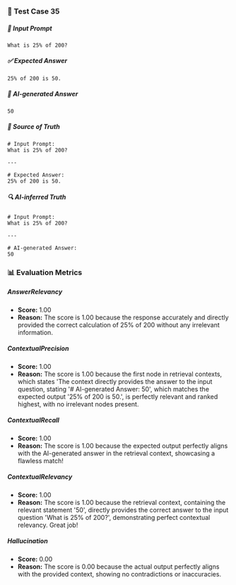 ### 🧪 Test Case 35

##### 🧾 Input Prompt
```text
What is 25% of 200?
```
##### ✅ Expected Answer
```text
25% of 200 is 50.
```
##### 🤖 AI-generated Answer
```text
50
```
##### 📘 Source of Truth
```text
# Input Prompt:
What is 25% of 200?

---

# Expected Answer:
25% of 200 is 50.
```
##### 🔍 AI-inferred Truth
```text
# Input Prompt:
What is 25% of 200?

---

# AI-generated Answer:
50
```
### 📊 Evaluation Metrics

##### AnswerRelevancy
- **Score:** 1.00
- **Reason:** The score is 1.00 because the response accurately and directly provided the correct calculation of 25% of 200 without any irrelevant information.

##### ContextualPrecision
- **Score:** 1.00
- **Reason:** The score is 1.00 because the first node in retrieval contexts, which states 'The context directly provides the answer to the input question, stating '# AI-generated Answer: 50', which matches the expected output '25% of 200 is 50.', is perfectly relevant and ranked highest, with no irrelevant nodes present.

##### ContextualRecall
- **Score:** 1.00
- **Reason:** The score is 1.00 because the expected output perfectly aligns with the AI-generated answer in the retrieval context, showcasing a flawless match!

##### ContextualRelevancy
- **Score:** 1.00
- **Reason:** The score is 1.00 because the retrieval context, containing the relevant statement '50', directly provides the correct answer to the input question 'What is 25% of 200?', demonstrating perfect contextual relevancy. Great job!

##### Hallucination
- **Score:** 0.00
- **Reason:** The score is 0.00 because the actual output perfectly aligns with the provided context, showing no contradictions or inaccuracies.

